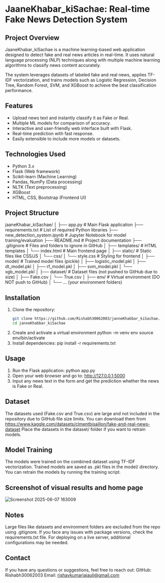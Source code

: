 # JaaneKhabar_kiSachae: Real-time Fake News Detection System

## Project Overview
JaaneKhabar_kiSachae is a machine learning-based web application designed to detect fake and real news articles in real-time. It uses natural language processing (NLP) techniques along with multiple machine learning algorithms to classify news content accurately.

The system leverages datasets of labeled fake and real news, applies TF-IDF vectorization, and trains models such as Logistic Regression, Decision Tree, Random Forest, SVM, and XGBoost to achieve the best classification performance.

## Features
- Upload news text and instantly classify it as Fake or Real.
- Multiple ML models for comparison of accuracy.
- Interactive and user-friendly web interface built with Flask.
- Real-time prediction with fast response.
- Easily extensible to include more models or datasets.

## Technologies Used
- Python 3.x
- Flask (Web framework)
- Scikit-learn (Machine Learning)
- Pandas, NumPy (Data processing)
- NLTK (Text preprocessing)
- XGBoost
- HTML, CSS, Bootstrap (Frontend UI)

## Project Structure
jaaneKhabar_kiSachae/
│
├── app.py                            # Main Flask application
├── requirements.txt                  # List of required Python libraries
├── new_detection_system.ipynb        # Jupyter Notebook for model training/evaluation
├── README.md                         # Project documentation
├── .gitignore                        # Files and folders to ignore in GitHub
│
├── templates/                        # HTML templates
│   └── index.html                    # Main frontend page
│
├── static/                           # Static files like CSS/JS
│   └── css/
│       └── style.css                 # Styling for frontend
│
├── model/                            # Trained model files (pickle)
│   ├── logistic_model.pkl
│   ├── dt_model.pkl
│   ├── rf_model.pkl
│   ├── svm_model.pkl
│   └── xgb_model.pkl
│
├── dataset/                          # Dataset files (not pushed to GitHub due to size)
│   ├── Fake.csv
│   └── True.csv
│
├── env/                              # Virtual environment (DO NOT push to GitHub)
│   └── ... (your environment folders)

## Installation

1. Clone the repository:
   ```bash
   git clone https://github.com/Rishabh30062003/janneKhabbar_kiSachae.git
   cd janneKhabbar_kiSachae
2. Create and activate a virtual environment
python -m venv env
source env/bin/activate
3. Install dependencies:
   pip install -r requirements.txt

## Usage

1. Run the Flask application:
python app.py
2. Open your web browser and go to:
http://127.0.0.1:5000
3. Input any news text in the form and get the prediction whether the news is Fake or Real.

## Dataset
The datasets used (Fake.csv and True.csv) are large and not included in the repository due to GitHub file size limits.
You can download them from https://www.kaggle.com/datasets/clmentbisaillon/fake-and-real-news-dataset
Place the datasets in the dataset/ folder if you want to retrain models.

## Model Training
The models were trained on the combined dataset using TF-IDF vectorization.
Trained models are saved as .pkl files in the model/ directory.
You can retrain the models by running the training script.

## Screenshot of visual results and home page
![Screenshot 2025-06-07 163009](https://github.com/user-attachments/assets/8c13ad27-a783-4eee-aab4-e2f1d1c50aef)


## Notes
Large files like datasets and environment folders are excluded from the repo using .gitignore.
If you face any issues with package versions, check the requirements.txt file.
For deploying on a live server, additional configurations may be needed.

## Contact
If you have any questions or suggestions, feel free to reach out:
GitHub: Rishabh30062003
Email: rishavkumarjajauli@gmail.com

